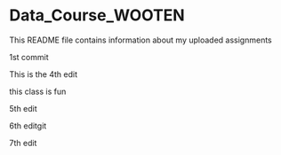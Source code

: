 # Data_Course_WOOTEN

This README file contains information about my uploaded assignments

1st commit

This is the 4th edit

this class is fun

5th edit

6th editgit

7th edit

